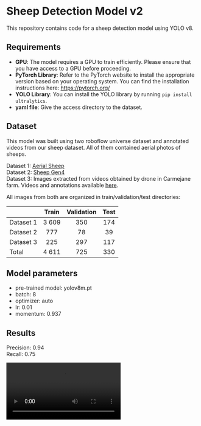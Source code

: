 # Sheep Detection Model v2

This repository contains code for a sheep detection model using YOLO v8. <br>

## Requirements

- **GPU**: The model requires a GPU to train efficiently. Please ensure that you have access to a GPU before proceeding. <br>
- **PyTorch Library**: Refer to the PyTorch website to install the appropriate version based on your operating system. You can find the installation instructions here: <https://pytorch.org/> <br>
- **YOLO Library**: You can install the YOLO library by running `pip install ultralytics`.
- **yaml file**: Give the access directory to the dataset.

## Dataset
This model was built using two roboflow universe dataset and annotated videos from our sheep dataset. All of them contained aerial photos of sheeps.

<!-- 
référence /citation git ?
 -->
 Dataset 1: [Aerial Sheep](https://universe.roboflow.com/riis/aerial-sheep/dataset/1) <br>
 Dataset 2: [Sheep Gen4](https://universe.roboflow.com/gbes/sheep-gen4/dataset/1) <br>
 Dataset 3: Images extracted from videos obtained by drone in Carmejane farm. Videos and annotations available [here](zenodo). 
 

All images from both are organized in train/validation/test directories:

|  | Train | Validation | Test |
| --- | :---: | :---: | :---: | 
| Dataset 1 | 3 609| 350 | 174 |
| Dataset 2 | 777 | 78 | 39 |
| Dataset 3 | 225 | 297 | 117 |
|Total | 4 611 | 725 | 330 |

## Model parameters

- pre-trained model: yolov8m.pt
- batch: 8
- optimizer: auto
- lr: 0.01
- momentum: 0.937

## Results

Precision: 0.94 <br>
Recall: 0.75

![Detection of sheeps in a video.](../../Docs/Images/detection_sheep2.mp4)

<!--
precision
recall
-->




